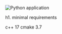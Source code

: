 ![Python application](https://github.com/davidtazy/tetris_engine_kata/workflows/Python%20application/badge.svg?branch=master)

h1. minimal requirements

c++ 17
cmake 3.7



